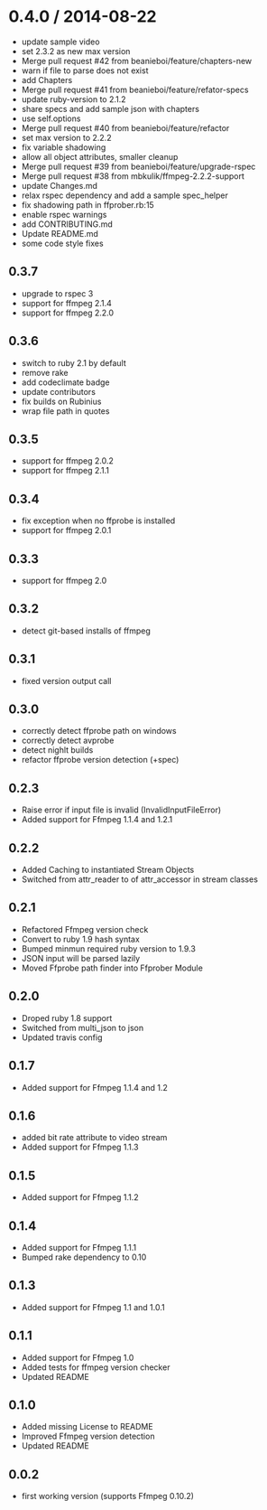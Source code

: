 0.4.0 / 2014-08-22
==================

 * update sample video
 * set 2.3.2 as new max version
 * Merge pull request #42 from beanieboi/feature/chapters-new
 * warn if file to parse does not exist
 * add Chapters
 * Merge pull request #41 from beanieboi/feature/refator-specs
 * update ruby-version to 2.1.2
 * share specs and add sample json with chapters
 * use self.options
 * Merge pull request #40 from beanieboi/feature/refactor
 * set max version to 2.2.2
 * fix variable shadowing
 * allow all object attributes, smaller cleanup
 * Merge pull request #39 from beanieboi/feature/upgrade-rspec
 * Merge pull request #38 from mbkulik/ffmpeg-2.2.2-support
 * update Changes.md
 * relax rspec dependency and add a sample spec_helper
 * fix shadowing path in ffprober.rb:15
 * enable rspec warnings
 * add CONTRIBUTING.md
 * Update README.md
 * some code style fixes

0.3.7
-----------
- upgrade to rspec 3
- support for ffmpeg 2.1.4
- support for ffmpeg 2.2.0

0.3.6
-----------
- switch to ruby 2.1 by default
- remove rake
- add codeclimate badge
- update contributors
- fix builds on Rubinius
- wrap file path in quotes

0.3.5
-----------
- support for ffmpeg 2.0.2
- support for ffmpeg 2.1.1

0.3.4
-----------
- fix exception when no ffprobe is installed
- support for ffmpeg 2.0.1

0.3.3
-----------
- support for ffmpeg 2.0

0.3.2
-----------
- detect git-based installs of ffmpeg

0.3.1
-----------
- fixed version output call

0.3.0
-----------
- correctly detect ffprobe path on windows
- correctly detect avprobe
- detect nighlt builds
- refactor ffprobe version detection (+spec)

0.2.3
-----------
- Raise error if input file is invalid (InvalidInputFileError)
- Added support for Ffmpeg 1.1.4 and 1.2.1

0.2.2
-----------
- Added Caching to instantiated Stream Objects
- Switched from attr_reader to of attr_accessor in stream classes

0.2.1
-----------
- Refactored Ffmpeg version check
- Convert to ruby 1.9 hash syntax
- Bumped minmun required ruby version to 1.9.3
- JSON input will be parsed lazily
- Moved Ffprobe path finder into Ffprober Module

0.2.0
-----------
- Droped ruby 1.8 support
- Switched from multi_json to json
- Updated travis config

0.1.7
-----------
- Added support for Ffmpeg 1.1.4 and 1.2

0.1.6
-----------
- added bit rate attribute to video stream
- Added support for Ffmpeg 1.1.3

0.1.5
-----------
- Added support for Ffmpeg 1.1.2

0.1.4
-----------
- Added support for Ffmpeg 1.1.1
- Bumped rake dependency to 0.10

0.1.3
-----------
- Added support for Ffmpeg 1.1 and 1.0.1

0.1.1
-----------
- Added support for Ffmpeg 1.0
- Added tests for ffmpeg version checker
- Updated README

0.1.0
-----------
- Added missing License to README
- Improved Ffmpeg version detection
- Updated README

0.0.2
-----------
- first working version (supports Ffmpeg 0.10.2)

